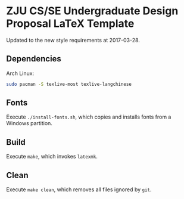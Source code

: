 # ZJU CS/SE Undergraduate Design Proposal LaTeX Template

Updated to the new style requirements at 2017-03-28.

## Dependencies

Arch Linux:

```bash
sudo pacman -S texlive-most texlive-langchinese
```

## Fonts

Execute `./install-fonts.sh`, which copies and installs fonts from a Windows partition.

## Build

Execute `make`, which invokes `latexmk`.

## Clean

Execute `make clean`, which removes all files ignored by `git`.
